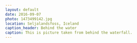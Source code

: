 ```yaml
---
layout: default
date: 2016-09-07
photo: 1473499142.jpg
location: Seljalandsfoss, Iceland
caption_header: Behind the water
caption: This is picture taken from behind the waterfall.
---
```

